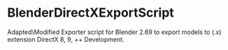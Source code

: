 # BlenderDirectXExportScript
Adapted\Modified Exporter script for Blender 2.69 to export models to (.x) extension DirectX 8, 9, ++ Development.
